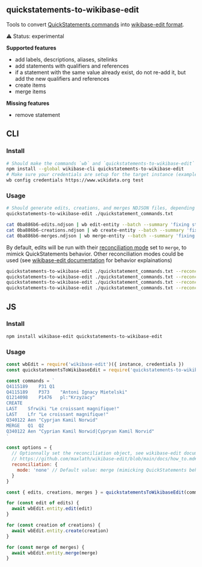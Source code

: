 ## quickstatements-to-wikibase-edit

Tools to convert [QuickStatements commands](https://www.wikidata.org/wiki/Help:QuickStatements#Command_sequence_syntax) into [wikibase-edit format](https://github.com/maxlath/wikibase-edit/blob/master/docs/how_to.md#api).

:warning: Status: experimental

**Supported features**
* add labels, descriptions, aliases, sitelinks
* add statements with qualifiers and references
* if a statement with the same value already exist, do not re-add it, but add the new qualifiers and references
* create items
* merge items

**Missing features**
* remove statement

## CLI
### Install
```sh
# Should make the commands `wb` and `quickstatements-to-wikibase-edit` available from anywhere
npm install --global wikibase-cli quickstatements-to-wikibase-edit
# Make sure your credentials are setup for the target instance (example below with wikidata.org)
wb config credentials https://www.wikidata.org test
```

### Usage
```sh
# Should generate edits, creations, and merges NDJSON files, depending on the commands content
quickstatements-to-wikibase-edit ./quickstatement_commands.txt

cat 0ba886b6-edits.ndjson | wb edit-entity --batch --summary 'fixing stuff'
cat 0ba886b6-creations.ndjson | wb create-entity --batch --summary 'fixing stuff'
cat 0ba886b6-merges.ndjson | wb merge-entity --batch --summary 'fixing stuff'
```

By default, edits will be run with their [reconciliation mode](https://github.com/maxlath/wikibase-edit/blob/main/docs/how_to.md#reconciliation) set to `merge`, to mimick QuickStatements behavior. Other reconciliation modes could be used (see [wikibase-edit documentation](https://github.com/maxlath/wikibase-edit/blob/main/docs/how_to.md#reconciliation) for behavior explainations)
```sh
quickstatements-to-wikibase-edit ./quickstatement_commands.txt --reconciliation merge # Default
quickstatements-to-wikibase-edit ./quickstatement_commands.txt --reconciliation skip-on-any-value
quickstatements-to-wikibase-edit ./quickstatement_commands.txt --reconciliation skip-on-value-match
quickstatements-to-wikibase-edit ./quickstatement_commands.txt --reconciliation none
```

## JS
### Install
```sh
npm install wikibase-edit quickstatements-to-wikibase-edit
```

### Usage
```js
const wbEdit = require('wikibase-edit')({ instance, credentials })
const quickstatementsToWikibaseEdit = require('quickstatements-to-wikibase-edit')

const commands = `
Q4115189	P31	Q1
Q4115189	P373	"Antoni Ignacy Mietelski"
Q1214098	P1476	pl:"Krzyżacy"
CREATE
LAST	Sfrwiki	"Le croissant magnifique!"
LAST	Lfr	"Le croissant magnifique!"
Q340122	Aen	"Cyprjan Kamil Norwid"
MERGE	Q1	Q2
Q340122	Aen	"Cyprian Kamil Norwid|Cypryan Kamil Norvid"
`

const options = {
  // Optionnally set the reconciliation object, see wikibase-edit documentation
  // https://github.com/maxlath/wikibase-edit/blob/main/docs/how_to.md#reconciliation
  reconciliation: {
    mode: 'none' // Default value: merge (mimicking QuickStatements behavior)
  }
}

const { edits, creations, merges } = quickstatementsToWikibaseEdit(commands, options)

for (const edit of edits) {
  await wbEdit.entity.edit(edit)
}

for (const creation of creations) {
  await wbEdit.entity.create(creation)
}

for (const merge of merges) {
  await wbEdit.entity.merge(merge)
}
```
